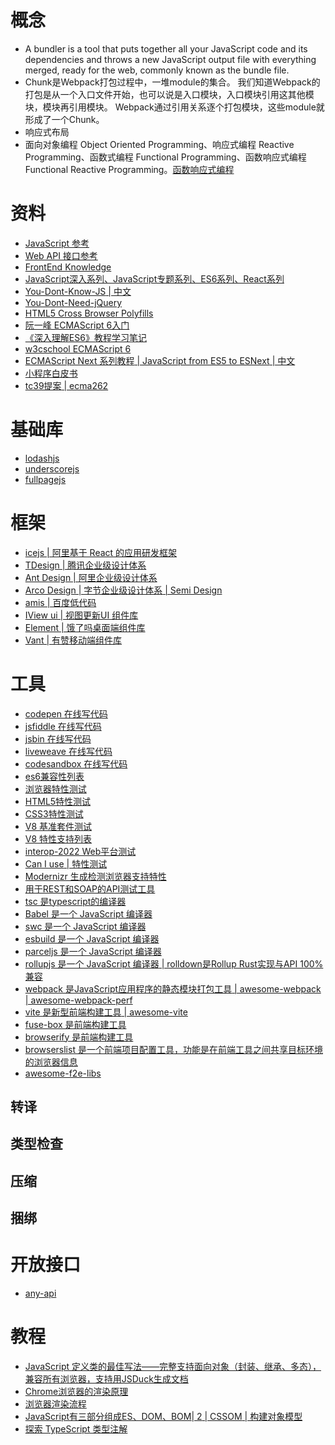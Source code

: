 # 概念
- A bundler is a tool that puts together all your JavaScript code and its dependencies and throws a new JavaScript output file with everything merged, ready for the web, commonly known as the bundle file.
- Chunk是Webpack打包过程中，一堆module的集合。 我们知道Webpack的打包是从一个入口文件开始，也可以说是入口模块，入口模块引用这其他模块，模块再引用模块。 Webpack通过引用关系逐个打包模块，这些module就形成了一个Chunk。
- 响应式布局
- 面向对象编程 Object Oriented Programming、响应式编程 Reactive Programming、函数式编程 Functional Programming、函数响应式编程 Functional Reactive Programming。[函数响应式编程](https://juejin.cn/post/6844903929814188045)

# 资料
- [JavaScript 参考](https://developer.mozilla.org/zh-CN/docs/Web/JavaScript/Reference)
- [Web API 接口参考](https://developer.mozilla.org/zh-CN/docs/Web/API)
- [FrontEnd Knowledge](https://github.com/jiangxia/FE-Knowledge)
- [JavaScript深入系列、JavaScript专题系列、ES6系列、React系列](https://github.com/mqyqingfeng/Blog)
- [You-Dont-Know-JS](https://github.com/getify/You-Dont-Know-JS)[ | 中文](https://github.com/getify/You-Dont-Know-JS/tree/1ed-zh-CN)
- [You-Dont-Need-jQuery](https://github.com/nefe/You-Dont-Need-jQuery)
- [HTML5 Cross Browser Polyfills](https://github.com/Modernizr/Modernizr/wiki/HTML5-Cross-browser-Polyfills)
- [阮一峰 ECMAScript 6入门](https://github.com/ruanyf/es6tutorial)
- [《深入理解ES6》教程学习笔记](https://github.com/hyy1115/ES6-learning)
- [w3cschool ECMAScript 6](https://www.w3cschool.cn/escript6/)
- [ECMAScript Next 系列教程](https://github.com/zerolab-fe/esnext-book)[ | JavaScript from ES5 to ESNext](https://flaviocopes.com/page/list-subscribed/)[ | 中文](https://juejin.cn/post/6844903799736238094)
- [小程序白皮书](https://segmentfault.com/a/1190000020895758)
- [tc39提案](https://github.com/tc39/proposals)[ | ecma262](https://tc39.es/ecma262/)
# 基础库
- [lodashjs](https://www.lodashjs.com/)
- [underscorejs](https://www.underscorejs.com.cn/)
- [fullpagejs](https://github.com/alvarotrigo/fullpage.js)

# 框架
- [icejs | 阿里基于 React 的应用研发框架](https://ice.work/)
- [TDesign | 腾讯企业级设计体系](https://github.com/Tencent/tdesign)
- [Ant Design | 阿里企业级设计体系](https://ant.design/index-cn)
- [Arco Design | 字节企业级设计体系](https://arco.design/)[ | Semi Design](https://semi.design/zh-CN)
- [amis | 百度低代码](https://github.com/baidu/amis)
- [IView ui | 视图更新UI 组件库](https://www.iviewui.com/)
- [Element | 饿了吗桌面端组件库](https://element.eleme.cn/#/zh-CN)
- [Vant | 有赞移动端组件库](https://github.com/youzan/vant)
# 工具
- [codepen 在线写代码](https://codepen.io/)
- [jsfiddle 在线写代码](https://jsfiddle.net/)
- [jsbin 在线写代码](https://jsbin.com/)
- [liveweave 在线写代码](https://liveweave.com/)
- [codesandbox 在线写代码](https://codesandbox.io/)
- [es6兼容性列表](https://kangax.github.io/compat-table/es6/)
- [浏览器特性测试](https://browserleaks.com/features)
- [HTML5特性测试](https://html5test.com/index.html)
- [CSS3特性测试](https://css3test.com/)
- [V8 基准套件测试](http://chrome.360.cn/test/v8/run.html)
- [V8 特性支持列表](https://v8.dev/features/tags/ecmascript)
- [interop-2022 Web平台测试](https://wpt.fyi/interop-2022)
- [Can I use](https://caniuse.com/)[ | 特性测试](https://tests.caniuse.com/)
- [Modernizr 生成检测浏览器支持特性](https://modernizr.com/)
- [用于REST和SOAP的API测试工具](https://reqbin.com/)
- [tsc 是typescript的编译器](https://www.typescriptlang.org/docs/handbook/compiler-options.html)
- [Babel 是一个 JavaScript 编译器](https://babel.docschina.org/)
- [swc 是一个 JavaScript 编译器](https://swc.rs/docs/benchmarks)
- [esbuild 是一个 JavaScript 编译器](https://esbuild.github.io/)
- [parceljs 是一个 JavaScript 编译器](https://parceljs.org/)
- [rollupjs 是一个 JavaScript 编译器](https://rollupjs.org/)[ | rolldown是Rollup Rust实现与API 100%兼容](https://github.com/rolldown-rs/rolldown)
- [webpack 是JavaScript应用程序的静态模块打包工具](https://webpack.docschina.org/)[ | awesome-webpack](https://webpack.js.org/awesome-webpack/)[ | awesome-webpack-perf](https://github.com/iamakulov/awesome-webpack-perf)
- [vite 是新型前端构建工具](https://cn.vitejs.dev/)[ | awesome-vite](https://github.com/vitejs/awesome-vite)
- [fuse-box 是前端构建工具](https://fuse-box.org/)
- [browserify 是前端构建工具](https://browserify.org/)
- [browserslist 是一个前端项目配置工具，功能是在前端工具之间共享目标环境的浏览器信息](https://github.com/browserslist/browserslist)
- [awesome-f2e-libs](https://github.com/sorrycc/awesome-f2e-libs)

## 转译

## 类型检查

## 压缩

## 捆绑

# 开放接口
- [any-api](https://any-api.com/)

# 教程
- [JavaScript 定义类的最佳写法——完整支持面向对象（封装、继承、多态），兼容所有浏览器，支持用JSDuck生成文档 ](https://github.com/zyl910/test_jsduck)
- [Chrome浏览器的渲染原理](https://segmentfault.com/a/1190000038468748)
- [浏览器渲染流程](https://github.com/daydaylee1227/Blog/issues/10)
- [JavaScript有三部分组成ES、DOM、BOM](https://www.html.cn/qa/javascript/11296.html)[| 2](https://www.axihe.com/anbang/js/edu/js-composition.html)[ | CSSOM](https://developer.mozilla.org/zh-CN/docs/Web/API/CSS_Object_Model)[ | 构建对象模型 ](https://developers.google.com/web/fundamentals/performance/critical-rendering-path/constructing-the-object-model?hl=zh-cn)
- [探索 TypeScript 类型注解](https://github.com/WowBar/blog/issues/4)
